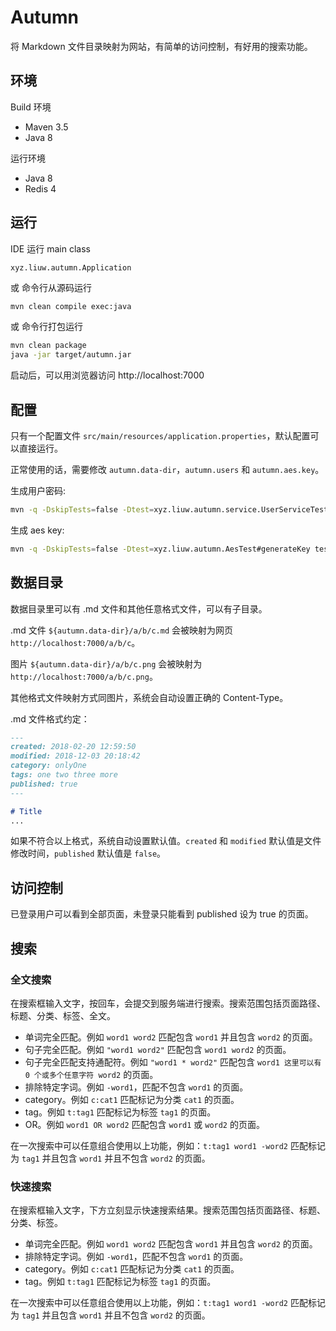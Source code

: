 # Autumn

将 Markdown 文件目录映射为网站，有简单的访问控制，有好用的搜索功能。

## 环境

Build 环境

* Maven 3.5
* Java 8

运行环境

* Java 8
* Redis 4

## 运行

IDE 运行 main class

```text
xyz.liuw.autumn.Application
```

或 命令行从源码运行

```bash
mvn clean compile exec:java
```

或 命令行打包运行

```bash
mvn clean package
java -jar target/autumn.jar
```

启动后，可以用浏览器访问 http://localhost:7000

## 配置

只有一个配置文件 `src/main/resources/application.properties`，默认配置可以直接运行。

正常使用的话，需要修改 `autumn.data-dir`，`autumn.users` 和 `autumn.aes.key`。

生成用户密码:

```bash
mvn -q -DskipTests=false -Dtest=xyz.liuw.autumn.service.UserServiceTest#generateUser test
```

生成 aes key:

```bash
mvn -q -DskipTests=false -Dtest=xyz.liuw.autumn.AesTest#generateKey test
```

## 数据目录

数据目录里可以有 .md 文件和其他任意格式文件，可以有子目录。

.md 文件 `${autumn.data-dir}/a/b/c.md` 会被映射为网页 `http://localhost:7000/a/b/c`。

图片 `${autumn.data-dir}/a/b/c.png` 会被映射为 `http://localhost:7000/a/b/c.png`。

其他格式文件映射方式同图片，系统会自动设置正确的 Content-Type。

.md 文件格式约定：

```markdown
---
created: 2018-02-20 12:59:50
modified: 2018-12-03 20:18:42
category: onlyOne
tags: one two three more
published: true
---

# Title
...
```

如果不符合以上格式，系统自动设置默认值。`created` 和 `modified` 默认值是文件修改时间，`published` 默认值是 `false`。

## 访问控制

已登录用户可以看到全部页面，未登录只能看到 published 设为 true 的页面。

## 搜索

### 全文搜索

在搜索框输入文字，按回车，会提交到服务端进行搜索。搜索范围包括页面路径、标题、分类、标签、全文。

* 单词完全匹配。例如 `word1 word2` 匹配包含 `word1` 并且包含 `word2` 的页面。
* 句子完全匹配。例如 `"word1 word2"` 匹配包含 `word1 word2` 的页面。
* 句子完全匹配支持通配符。例如 `"word1 * word2"` 匹配包含 `word1 这里可以有 0 个或多个任意字符 word2` 的页面。
* 排除特定字词。例如 `-word1`，匹配不包含 `word1` 的页面。
* category。例如 `c:cat1` 匹配标记为分类 `cat1` 的页面。
* tag。例如 `t:tag1` 匹配标记为标签 `tag1` 的页面。
* OR。例如 `word1 OR word2` 匹配包含 `word1` 或 `word2` 的页面。

在一次搜索中可以任意组合使用以上功能，例如：`t:tag1 word1 -word2` 匹配标记为 `tag1` 并且包含 `word1` 并且不包含 `word2` 的页面。

### 快速搜索

在搜索框输入文字，下方立刻显示快速搜索结果。搜索范围包括页面路径、标题、分类、标签。

* 单词完全匹配。例如 `word1 word2` 匹配包含 `word1` 并且包含 `word2` 的页面。
* 排除特定字词。例如 `-word1`，匹配不包含 `word1` 的页面。
* category。例如 `c:cat1` 匹配标记为分类 `cat1` 的页面。
* tag。例如 `t:tag1` 匹配标记为标签 `tag1` 的页面。

在一次搜索中可以任意组合使用以上功能，例如：`t:tag1 word1 -word2` 匹配标记为 `tag1` 并且包含 `word1` 并且不包含 `word2` 的页面。
